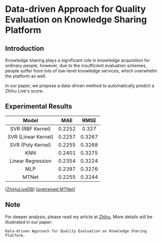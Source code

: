 # Data-driven Approach for Quality Evaluation on Knowledge Sharing Platform

## Introduction
Knowledge sharing plays a significant role in knowledge acquisition for ordinary people,
however, due to the insufficient evaluation schemes, people suffer from lots of low-level
knowledge services, which overwhelm the platform as well.

In our paper, we propose a data-driven method to automatically predict a Zhihu Live's
score. 


## Experimental Results
| Model | MAE | RMSE |   
| :---: | :---: | :---: | 
| SVR (RBF Kernel) | 0.2252 | 0.327|
| SVR (Linear Kernel) | 0.2257 | 0.3267|
| SVR (Poly Kernel) | 0.2255 | 0.3268|
| KNN | 0.2401 | 0.3275|
| Linear Regression | 0.2354 | 0.3224|
| MLP | 0.2397 | 0.3276|
| MTNet | 0.2255 | 0.3244 |

[[ZhiHuLiveDB](./spider/ZhihuLiveDB.xlsx)] [[pretrained MTNet](./analysis/model/ZhihuLive_MTNet.pth)]

## Note
For deeper analysis, please read my article at [Zhihu](https://zhuanlan.zhihu.com/p/30514792).
More details will be illustrated in our paper: 

```Data-driven Approach for Quality Evaluation on Knowledge Sharing Platform.```